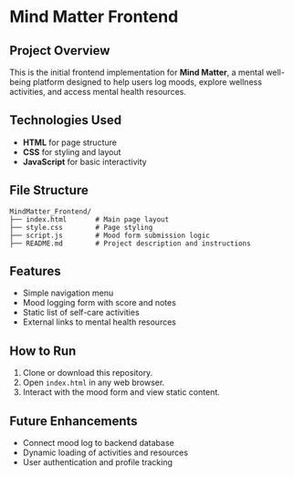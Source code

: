 # Mind Matter Frontend

## Project Overview
This is the initial frontend implementation for **Mind Matter**, a mental well-being platform designed to help users log moods, explore wellness activities, and access mental health resources.

## Technologies Used
- **HTML** for page structure
- **CSS** for styling and layout
- **JavaScript** for basic interactivity

## File Structure
```
MindMatter_Frontend/
├── index.html       # Main page layout
├── style.css        # Page styling
├── script.js        # Mood form submission logic
├── README.md        # Project description and instructions
```

## Features
- Simple navigation menu
- Mood logging form with score and notes
- Static list of self-care activities
- External links to mental health resources

## How to Run
1. Clone or download this repository.
2. Open `index.html` in any web browser.
3. Interact with the mood form and view static content.

## Future Enhancements
- Connect mood log to backend database
- Dynamic loading of activities and resources
- User authentication and profile tracking
